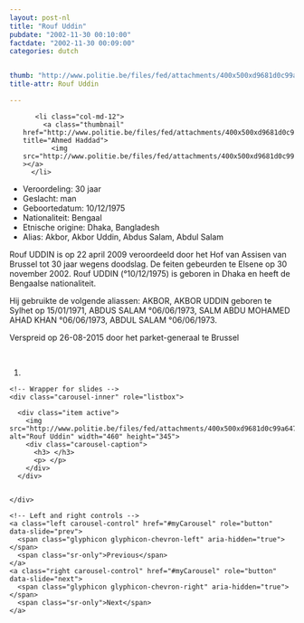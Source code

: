 ```yaml
---
layout: post-nl
title: "Rouf Uddin"
pubdate: "2002-11-30 00:10:00"
factdate: "2002-11-30 00:09:00"
categories: dutch


thumb: "http://www.politie.be/files/fed/attachments/400x500xd9681d0c99a6479c43dbc8ad7e1cd4c9_thumb.jpg.pagespeed.ic.jP7O81Pivc.jpg"
title-attr: Rouf Uddin

---
```


<div class="row">

  <div class="col-xs-6 col-md-4">
<ul class="row polaroids">

       <li class="col-md-12">  
         <a class="thumbnail" href="http://www.politie.be/files/fed/attachments/400x500xd9681d0c99a6479c43dbc8ad7e1cd4c9_thumb.jpg.pagespeed.ic.jP7O81Pivc.jpg" title="Ahmed Haddad">
           <img src="http://www.politie.be/files/fed/attachments/400x500xd9681d0c99a6479c43dbc8ad7e1cd4c9_thumb.jpg.pagespeed.ic.jP7O81Pivc.jpg" ></a>
      </li>  

  </ul>

  
  </div>
  <div class="col-xs-12 col-md-8">
 
<ul>
<li>Veroordeling: 30 jaar</li>
<li>Geslacht: man</li>
<li>Geboortedatum: 10/12/1975</li>
<li>Nationaliteit: Bengaal</li>
<li>Etnische origine: Dhaka, Bangladesh</li>
<li>Alias: Akbor, Akbor Uddin, Abdus Salam, Abdul Salam</li>
</ul> 


<p>Rouf UDDIN is op 22 april 2009 veroordeeld door het Hof van Assisen van Brussel tot 30 jaar wegens doodslag. De feiten gebeurden te Elsene op 30 november 2002. Rouf UDDIN (°10/12/1975) is geboren in Dhaka en heeft de Bengaalse nationaliteit.</p>

<p>Hij gebruikte de volgende aliassen: AKBOR, AKBOR UDDIN geboren te Sylhet op 15/01/1971, ABDUS SALAM °06/06/1973, SALM ABDU MOHAMED AHAD KHAN °06/06/1973, ABDUL SALAM °06/06/1973.</p>

<p>Verspreid op 26-08-2015 door het parket-generaal te Brussel</p>

<!-- SLIDER -->
<div class="container"  class="col-xs-12 col-md-12">
  <br>
  <div id="myCarousel" class="carousel slide" data-ride="carousel">
    <!-- Indicators -->
    <ol class="carousel-indicators">
      <li data-target="#myCarousel" data-slide-to="0" class="active"></li>
    </ol>

    <!-- Wrapper for slides -->
    <div class="carousel-inner" role="listbox">

      <div class="item active">
        <img src="http://www.politie.be/files/fed/attachments/400x500xd9681d0c99a6479c43dbc8ad7e1cd4c9_thumb.jpg.pagespeed.ic.jP7O81Pivc.jpg" alt="Rouf Uddin" width="460" height="345">
        <div class="carousel-caption">
          <h3> </h3>
          <p> </p>
        </div>
      </div>

  
    </div>

    <!-- Left and right controls -->
    <a class="left carousel-control" href="#myCarousel" role="button" data-slide="prev">
      <span class="glyphicon glyphicon-chevron-left" aria-hidden="true"></span>
      <span class="sr-only">Previous</span>
    </a>
    <a class="right carousel-control" href="#myCarousel" role="button" data-slide="next">
      <span class="glyphicon glyphicon-chevron-right" aria-hidden="true"></span>
      <span class="sr-only">Next</span>
    </a>
  </div>
</div>

  <link rel="stylesheet" href="http://maxcdn.bootstrapcdn.com/bootstrap/3.3.5/css/bootstrap.min.css">
  <script src="https://ajax.googleapis.com/ajax/libs/jquery/1.11.3/jquery.min.js"></script>
  <script src="http://maxcdn.bootstrapcdn.com/bootstrap/3.3.5/js/bootstrap.min.js"></script>
  <!-- SLIDER -->
  
</div>


</div>

